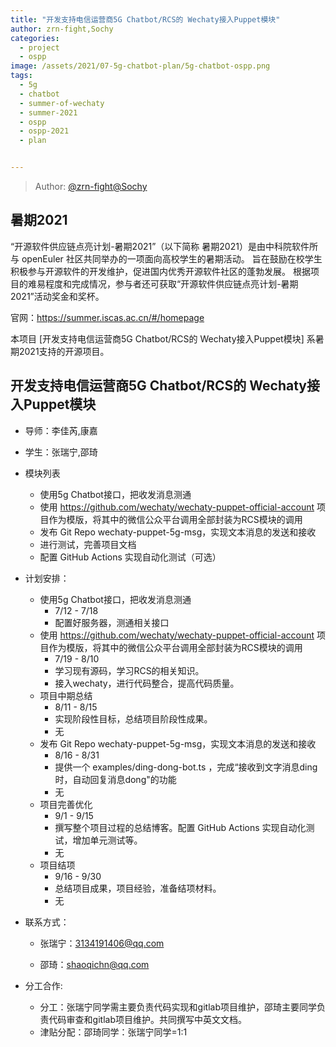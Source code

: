 ```yaml
---
title: "开发支持电信运营商5G Chatbot/RCS的 Wechaty接入Puppet模块"
author: zrn-fight,Sochy
categories:
  - project
  - ospp
image: /assets/2021/07-5g-chatbot-plan/5g-chatbot-ospp.png
tags:
  - 5g
  - chatbot
  - summer-of-wechaty
  - summer-2021
  - ospp
  - ospp-2021
  - plan


---
```


> Author: [@zrn-fight](https://github.com/zrn-fight)[@Sochy](https://github.com/sqcn)

## 暑期2021

“开源软件供应链点亮计划-暑期2021”（以下简称 暑期2021）是由中科院软件所与 openEuler 社区共同举办的一项面向高校学生的暑期活动。 旨在鼓励在校学生积极参与开源软件的开发维护，促进国内优秀开源软件社区的蓬勃发展。 根据项目的难易程度和完成情况，参与者还可获取“开源软件供应链点亮计划-暑期2021”活动奖金和奖杯。

官网：<https://summer.iscas.ac.cn/#/homepage>

本项目 [开发支持电信运营商5G Chatbot/RCS的 Wechaty接入Puppet模块] 系暑期2021支持的开源项目。

## 开发支持电信运营商5G Chatbot/RCS的 Wechaty接入Puppet模块

- 导师：李佳芮,康嘉

- 学生：张瑞宁,邵琦

- 模块列表 

  - 使用5g Chatbot接口，把收发消息测通 
  - 使用 https://github.com/wechaty/wechaty-puppet-official-account 项目作为模版，将其中的微信公众平台调用全部封装为RCS模块的调用 
  - 发布 Git Repo wechaty-puppet-5g-msg，实现文本消息的发送和接收 
  - 进行测试，完善项目文档
  - 配置 GitHub Actions 实现自动化测试（可选）

- 计划安排：

  - 使用5g Chatbot接口，把收发消息测通 
    - 7/12 - 7/18 
    - 配置好服务器，测通相关接口 
  - 使用 https://github.com/wechaty/wechaty-puppet-official-account 项目作为模版，将其中的微信公众平台调用全部封装为RCS模块的调用 
    - 7/19 - 8/10
    - 学习现有源码，学习RCS的相关知识。
    - 接入wechaty，进行代码整合，提高代码质量。
  - 项目中期总结
    - 8/11 - 8/15
    - 实现阶段性目标，总结项目阶段性成果。
    - 无
  - 发布 Git Repo wechaty-puppet-5g-msg，实现文本消息的发送和接收
    - 8/16 - 8/31
    - 提供一个 examples/ding-dong-bot.ts ，完成“接收到文字消息ding时，自动回复消息dong"的功能
    - 无
  - 项目完善优化
    - 9/1 - 9/15
    - 撰写整个项目过程的总结博客。配置 GitHub Actions 实现自动化测试，增加单元测试等。
    - 无
  - 项目结项
    - 9/16 - 9/30
    - 总结项目成果，项目经验，准备结项材料。
    - 无

- 联系方式：

  - 张瑞宁：3134191406@qq.com

  - 邵琦：shaoqichn@qq.com

- 分工合作:

  - 分工：张瑞宁同学需主要负责代码实现和gitlab项目维护，邵琦主要同学负责代码审查和gitlab项目维护。共同撰写中英文文档。
  - 津贴分配：邵琦同学：张瑞宁同学=1:1
